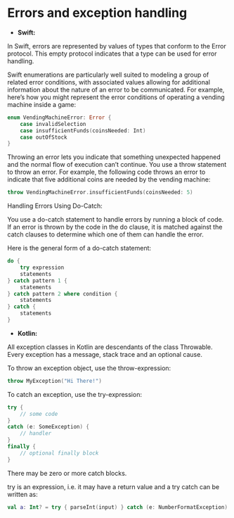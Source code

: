 # **Errors and exception handling**
* **Swift:**

In Swift, errors are represented by values of types that conform to the Error protocol. This empty protocol indicates that a type can be used for error handling.

Swift enumerations are particularly well suited to modeling a group of related error conditions, with associated values allowing for additional information about the nature of an error to be communicated. For example, here’s how you might represent the error conditions of operating a vending machine inside a game:

```swift
enum VendingMachineError: Error {
    case invalidSelection
    case insufficientFunds(coinsNeeded: Int)
    case outOfStock
}
```

Throwing an error lets you indicate that something unexpected happened and the normal flow of execution can’t continue. You use a throw statement to throw an error. For example, the following code throws an error to indicate that five additional coins are needed by the vending machine:

```swift
throw VendingMachineError.insufficientFunds(coinsNeeded: 5)
```
Handling Errors Using Do-Catch:

You use a do-catch statement to handle errors by running a block of code. If an error is thrown by the code in the do clause, it is matched against the catch clauses to determine which one of them can handle the error.

Here is the general form of a do-catch statement:
```swift
do {
    try expression
    statements
} catch pattern 1 {
    statements
} catch pattern 2 where condition {
    statements
} catch {
    statements
}
```

* **Kotlin:**

All exception classes in Kotlin are descendants of the class Throwable. Every exception has a message, stack trace and an optional cause.

To throw an exception object, use the throw-expression:
```kotlin
throw MyException("Hi There!")
```

To catch an exception, use the try-expression:
```kotlin
try {
    // some code
}
catch (e: SomeException) {
    // handler
}
finally {
    // optional finally block
}
```
There may be zero or more catch blocks. 

try is an expression, i.e. it may have a return value and a try catch can be written as:

```kotlin
val a: Int? = try { parseInt(input) } catch (e: NumberFormatException) { null }
```
